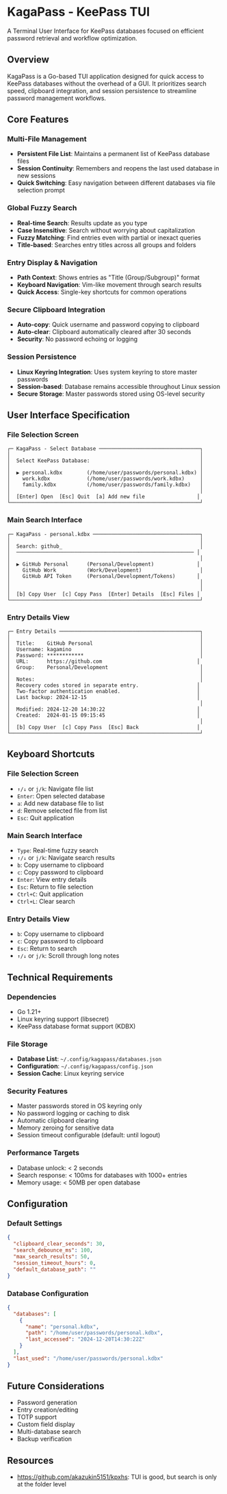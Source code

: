 # KagaPass - KeePass TUI

A Terminal User Interface for KeePass databases focused on efficient password retrieval and workflow optimization.

## Overview

KagaPass is a Go-based TUI application designed for quick access to KeePass databases without the overhead of a GUI. It prioritizes search speed, clipboard integration, and session persistence to streamline password management workflows.

## Core Features

### Multi-File Management
- **Persistent File List**: Maintains a permanent list of KeePass database files
- **Session Continuity**: Remembers and reopens the last used database in new sessions
- **Quick Switching**: Easy navigation between different databases via file selection prompt

### Global Fuzzy Search
- **Real-time Search**: Results update as you type
- **Case Insensitive**: Search without worrying about capitalization
- **Fuzzy Matching**: Find entries even with partial or inexact queries
- **Title-based**: Searches entry titles across all groups and folders

### Entry Display & Navigation
- **Path Context**: Shows entries as "Title (Group/Subgroup)" format
- **Keyboard Navigation**: Vim-like movement through search results
- **Quick Access**: Single-key shortcuts for common operations

### Secure Clipboard Integration
- **Auto-copy**: Quick username and password copying to clipboard
- **Auto-clear**: Clipboard automatically cleared after 30 seconds
- **Security**: No password echoing or logging

### Session Persistence
- **Linux Keyring Integration**: Uses system keyring to store master passwords
- **Session-based**: Database remains accessible throughout Linux session
- **Secure Storage**: Master passwords stored using OS-level security

## User Interface Specification

### File Selection Screen
```
┌─ KagaPass - Select Database ─────────────────────────────────┐
│                                                              │
│  Select KeePass Database:                                    │
│                                                              │
│  ▶ personal.kdbx        (/home/user/passwords/personal.kdbx) │
│    work.kdbx            (/home/user/passwords/work.kdbx)     │
│    family.kdbx          (/home/user/passwords/family.kdbx)   │
│                                                              │
│  [Enter] Open  [Esc] Quit  [a] Add new file                 │
└──────────────────────────────────────────────────────────────┘
```

### Main Search Interface
```
┌─ KagaPass - personal.kdbx ───────────────────────────────────┐
│                                                              │
│  Search: github_                                             │
│  ────────────────────────────────────────────────────────── │
│                                                              │
│  ▶ GitHub Personal      (Personal/Development)              │
│    GitHub Work          (Work/Development)                   │
│    GitHub API Token     (Personal/Development/Tokens)       │
│                                                              │
│                                                              │
│  [b] Copy User  [c] Copy Pass  [Enter] Details  [Esc] Files │
└──────────────────────────────────────────────────────────────┘
```

### Entry Details View
```
┌─ Entry Details ──────────────────────────────────────────────┐
│                                                              │
│  Title:    GitHub Personal                                   │
│  Username: kagamino                                          │
│  Password: ************                                      │
│  URL:      https://github.com                               │
│  Group:    Personal/Development                              │
│                                                              │
│  Notes:                                                      │
│  Recovery codes stored in separate entry.                   │
│  Two-factor authentication enabled.                         │
│  Last backup: 2024-12-15                                    │
│                                                              │
│  Modified: 2024-12-20 14:30:22                              │
│  Created:  2024-01-15 09:15:45                              │
│                                                              │
│  [b] Copy User  [c] Copy Pass  [Esc] Back                   │
└──────────────────────────────────────────────────────────────┘
```

## Keyboard Shortcuts

### File Selection Screen
- `↑/↓` or `j/k`: Navigate file list
- `Enter`: Open selected database
- `a`: Add new database file to list
- `d`: Remove selected file from list
- `Esc`: Quit application

### Main Search Interface
- `Type`: Real-time fuzzy search
- `↑/↓` or `j/k`: Navigate search results
- `b`: Copy username to clipboard
- `c`: Copy password to clipboard
- `Enter`: View entry details
- `Esc`: Return to file selection
- `Ctrl+C`: Quit application
- `Ctrl+L`: Clear search

### Entry Details View
- `b`: Copy username to clipboard
- `c`: Copy password to clipboard
- `Esc`: Return to search
- `↑/↓` or `j/k`: Scroll through long notes

## Technical Requirements

### Dependencies
- Go 1.21+
- Linux keyring support (libsecret)
- KeePass database format support (KDBX)

### File Storage
- **Database List**: `~/.config/kagapass/databases.json`
- **Configuration**: `~/.config/kagapass/config.json`
- **Session Cache**: Linux keyring service

### Security Features
- Master passwords stored in OS keyring only
- No password logging or caching to disk
- Automatic clipboard clearing
- Memory zeroing for sensitive data
- Session timeout configurable (default: until logout)

### Performance Targets
- Database unlock: < 2 seconds
- Search response: < 100ms for databases with 1000+ entries
- Memory usage: < 50MB per open database

## Configuration

### Default Settings
```json
{
  "clipboard_clear_seconds": 30,
  "search_debounce_ms": 100,
  "max_search_results": 50,
  "session_timeout_hours": 0,
  "default_database_path": ""
}
```

### Database Configuration
```json
{
  "databases": [
    {
      "name": "personal.kdbx",
      "path": "/home/user/passwords/personal.kdbx",
      "last_accessed": "2024-12-20T14:30:22Z"
    }
  ],
  "last_used": "/home/user/passwords/personal.kdbx"
}
```

## Future Considerations
- Password generation
- Entry creation/editing
- TOTP support
- Custom field display
- Multi-database search
- Backup verification

## Resources

- https://github.com/akazukin5151/kpxhs: TUI is good, but search is only at the folder level
